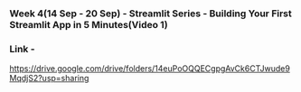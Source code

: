 ### Week 4(14 Sep - 20 Sep) - Streamlit Series - Building Your First Streamlit App in 5 Minutes(Video 1)

### Link - 
https://drive.google.com/drive/folders/14euPoOQQECgpgAvCk6CTJwude9MqdjS2?usp=sharing

